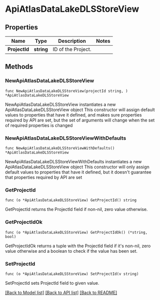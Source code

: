 # ApiAtlasDataLakeDLSStoreView

## Properties

Name | Type | Description | Notes
------------ | ------------- | ------------- | -------------
**ProjectId** | **string** | ID of the Project. | 

## Methods

### NewApiAtlasDataLakeDLSStoreView

`func NewApiAtlasDataLakeDLSStoreView(projectId string, ) *ApiAtlasDataLakeDLSStoreView`

NewApiAtlasDataLakeDLSStoreView instantiates a new ApiAtlasDataLakeDLSStoreView object
This constructor will assign default values to properties that have it defined,
and makes sure properties required by API are set, but the set of arguments
will change when the set of required properties is changed

### NewApiAtlasDataLakeDLSStoreViewWithDefaults

`func NewApiAtlasDataLakeDLSStoreViewWithDefaults() *ApiAtlasDataLakeDLSStoreView`

NewApiAtlasDataLakeDLSStoreViewWithDefaults instantiates a new ApiAtlasDataLakeDLSStoreView object
This constructor will only assign default values to properties that have it defined,
but it doesn't guarantee that properties required by API are set

### GetProjectId

`func (o *ApiAtlasDataLakeDLSStoreView) GetProjectId() string`

GetProjectId returns the ProjectId field if non-nil, zero value otherwise.

### GetProjectIdOk

`func (o *ApiAtlasDataLakeDLSStoreView) GetProjectIdOk() (*string, bool)`

GetProjectIdOk returns a tuple with the ProjectId field if it's non-nil, zero value otherwise
and a boolean to check if the value has been set.

### SetProjectId

`func (o *ApiAtlasDataLakeDLSStoreView) SetProjectId(v string)`

SetProjectId sets ProjectId field to given value.



[[Back to Model list]](../README.md#documentation-for-models) [[Back to API list]](../README.md#documentation-for-api-endpoints) [[Back to README]](../README.md)


